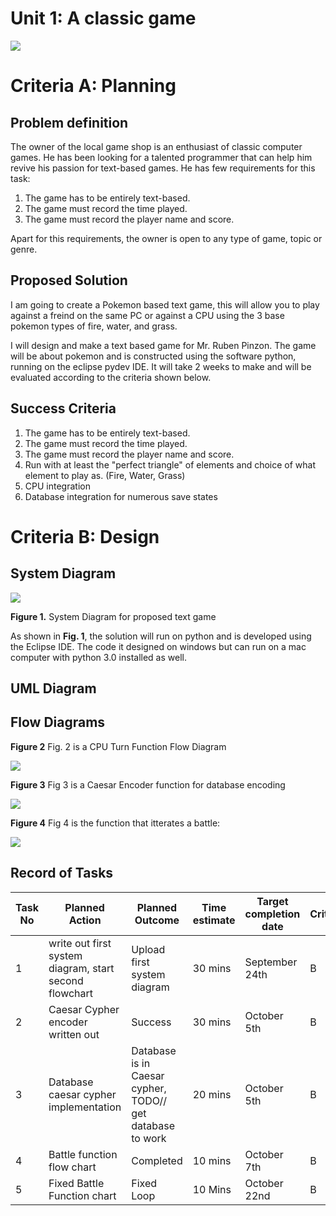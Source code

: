 # Unit 1: A classic game 
![](game.gif)

# Criteria A: Planning

## Problem definition

The owner of the local game shop is an enthusiast of classic computer games. He has been looking for a talented programmer that can help him revive his passion for text-based games. He has few requirements for this task:

1. The game has to be entirely text-based.
2. The game must record the time played.
3. The game must record the player name and score.

Apart for this requirements, the owner is open to any type of game, topic or genre.

## Proposed Solution

I am going to create a Pokemon based text game, this will allow you to play against a freind on the same PC or against a CPU using the 3 base pokemon types of fire, water, and grass.

I will design and make a text based game for Mr. Ruben Pinzon. The game will be about pokemon and is constructed using the software python, running on the eclipse pydev IDE. It will take 2 weeks to make and will be evaluated according to the criteria shown below.

## Success Criteria
1. The game has to be entirely text-based.
2. The game must record the time played.
3. The game must record the player name and score.
4. Run with at least the "perfect triangle" of elements and choice of what element to play as. (Fire, Water, Grass)
5. CPU integration
6. Database integration for numerous save states

# Criteria B: Design

## System Diagram

![](System_Diagram.png)

**Figure 1.** System Diagram for proposed text game

As shown in **Fig. 1**, the solution will run on python and is developed using the Eclipse IDE. The code it designed on windows but can run on a mac computer with python 3.0 installed as well.

## UML Diagram

## Flow Diagrams
**Figure 2**
Fig. 2 is a CPU Turn Function Flow Diagram

![](export_canvas_cpu-command-selection-210922_2204.png)

**Figure 3**
Fig 3 is a Caesar Encoder function for database encoding

![](caesarEncoder.PNG)

**Figure 4**
Fig 4 is the function that itterates a battle:

![](BattleDiagram.png)

## Record of Tasks
| Task No | Planned Action                                         | Planned Outcome                                            | Time estimate | Target completion date | Criterion |
|---------|--------------------------------------------------------|------------------------------------------------------------|---------------|------------------------|-----------|
| 1       | write out first system diagram, start second flowchart | Upload first system diagram                                | 30 mins       | September 24th         | B         |
| 2       | Caesar Cypher encoder written out                      | Success                                                    | 30 mins       | October 5th            | B         |
| 3       | Database caesar cypher implementation                  | Database is in Caesar cypher, TODO// get database to work  | 20 mins       | October 5th            | B         |
| 4       | Battle function flow chart                             | Completed                                                  | 10 mins       | October 7th            | B         |
| 5       | Fixed Battle Function chart                            | Fixed Loop                                                 | 10 Mins       | October 22nd           | B         |
